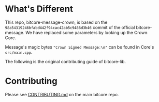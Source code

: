 What's Different
================

This repo, bitcore-message-crown, is based on the `98a54319246bfabd442f94cac42ab5c9486d3b46` commit of the official bitcore-message. We have replaced some parameters by looking up the Crown Core.

Message's magic bytes `"Crown Signed Message:\n"` can be found in Core's `src/main.cpp`.

The following is the original contributing guide of bitcore-lib.

# Contributing

Please see [CONTRIBUTING.md](https://github.com/bitpay/bitcore/blob/master/CONTRIBUTING.md) on the main bitcore repo.
